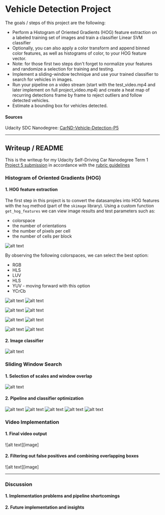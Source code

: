 # **Vehicle Detection Project**

The goals / steps of this project are the following:

* Perform a Histogram of Oriented Gradients (HOG) feature extraction on a labeled training set of images and train a classifier Linear SVM classifier
* Optionally, you can also apply a color transform and append binned color features, as well as histograms of color, to your HOG feature vector.
* Note: for those first two steps don't forget to normalize your features and randomize a selection for training and testing.
* Implement a sliding-window technique and use your trained classifier to search for vehicles in images.
* Run your pipeline on a video stream (start with the test_video.mp4 and later implement on full project_video.mp4) and create a heat map of recurring detections frame by frame to reject outliers and follow detected vehicles.
* Estimate a bounding box for vehicles detected.

[//]: # (Image References)

[image1]: ./output_images/fig1_classData.png "Dataset"
[image2]: ./output_images/fig2.1_HOG.png "HOG"
[image3]: ./output_images/fig2.2-1_HOGsample.png "HOG, cspace sample"
[image4]: ./output_images/fig2.2-2_HOGcspace.png "HOG, cspace variation"
[image5]: ./output_images/fig2.3-1_HOGsample.png "HOG, orient sample"
[image6]: ./output_images/fig2.3-2_HOGorient.png "HOG, orient variation"
[image7]: ./output_images/fig2.4-1_HOGsample.png "HOG, pix per cell sample"
[image8]: ./output_images/fig2.4-2_HOGppc.png "HOG, pix per cell variation"
[image9]: ./output_images/fig2.5-1_HOGsample.png "HOG, cell per block sample"
[image10]: ./output_images/fig2.5-2_HOGcpb.png "HOG, cell per block variation"
[image11]: ./output_images/fig3.1_windows.png "Search windows"
[image12]: ./output_images/fig3.2_carsBoxes.png "Car matches"
[image13]: ./output_images/fig4.1_heatmap.png "Heat map"
[image14]: ./output_images/fig4.2_threshmap.png "Threshold map"
[image15]: ./output_images/fig4.3_carsDetected.png "Detected cars"
[image16]: ./output_images/fig5_imagesCarsDetected.png "Detected cars in test images"

#### Sources 
Udacity SDC Nanodegree: [CarND-Vehicle-Detection-P5](https://github.com/udacity/CarND-Vehicle-Detection)


---

## Writeup / README

This is the writeup for my Udacity Self-Driving Car Nanodegree Term 1 [Project 5 submission]() in accordance with the [rubric guidelines](https://review.udacity.com/#!/rubrics/513/view)


### Histogram of Oriented Gradients (HOG)

#### 1. HOG feature extraction

The first step in this project is to convert the datasamples into HOG features with the `hog` method (part of the `skimage` library). Using a custom function `get_hog_features` we can view image results and test parameters such as:
* colorspace
* the number of orientations
* the number of pixels per cell
* the number of cells per block

![alt text][image2]

By observing the following colorspaces, we can select the best option:
* RGB
* HLS
* LUV
* HLS
* YUV - moving forward with this option
* YCrCb

![alt text][image3] 
![alt text][image4]



![alt text][image5] 
![alt text][image6]

![alt text][image7] 
![alt text][image8]

![alt text][image9] 
![alt text][image10]


#### 2. Image classifier

![alt text][image1]


### Sliding Window Search

#### 1. Selection of scales and window overlap

![alt text][image11]

#### 2. Pipeline and classifier optimization

![alt text][image12]
![alt text][image13]
![alt text][image14]
![alt text][image15]
![alt text][image16]


### Video Implementation

#### 1. Final video output

![alt text][image]

#### 2. Filtering out false positives and combining overlapping boxes

![alt text][image]


---

### Discussion

#### 1. Implementation problems and pipeline shortcomings


#### 2. Future implementation and insights

